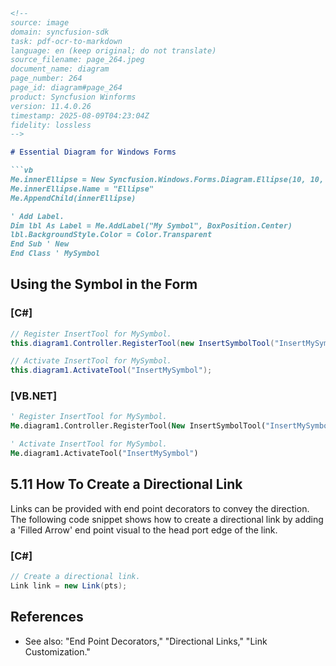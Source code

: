 ```markdown
<!--
source: image
domain: syncfusion-sdk
task: pdf-ocr-to-markdown
language: en (keep original; do not translate)
source_filename: page_264.jpeg
document_name: diagram
page_number: 264
page_id: diagram#page_264
product: Syncfusion Winforms
version: 11.4.0.26
timestamp: 2025-08-09T04:23:04Z
fidelity: lossless
-->

# Essential Diagram for Windows Forms

```vb
Me.innerEllipse = New Syncfusion.Windows.Forms.Diagram.Ellipse(10, 10, 100, 60)
Me.innerEllipse.Name = "Ellipse"
Me.AppendChild(innerEllipse)

' Add Label.
Dim lbl As Label = Me.AddLabel("My Symbol", BoxPosition.Center)
lbl.BackgroundStyle.Color = Color.Transparent
End Sub ' New
End Class ' MySymbol
```

## Using the Symbol in the Form

### [C#]

```csharp
// Register InsertTool for MySymbol.
this.diagram1.Controller.RegisterTool(new InsertSymbolTool("InsertMySymbol", typeof(MySymbol)));

// Activate InsertTool for MySymbol.
this.diagram1.ActivateTool("InsertMySymbol");
```

### [VB.NET]

```vb
' Register InsertTool for MySymbol.
Me.diagram1.Controller.RegisterTool(New InsertSymbolTool("InsertMySymbol", GetType(MySymbol)))

' Activate InsertTool for MySymbol.
Me.diagram1.ActivateTool("InsertMySymbol")
```

## 5.11 How To Create a Directional Link

Links can be provided with end point decorators to convey the direction. The following code snippet shows how to create a directional link by adding a 'Filled Arrow' end point visual to the head port edge of the link.

### [C#]

```csharp
// Create a directional link.
Link link = new Link(pts);
```

## References

- See also: "End Point Decorators," "Directional Links," "Link Customization."

<!-- tags: [Syncfusion, Winforms, Diagram, Directional Link] keywords: [Directional Link, End Point Decorators, Link Customization] -->
```